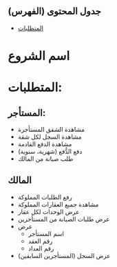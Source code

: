 ## جدول المحتوى (الفهرس)
- [المتطلبات](#المتطلبات)


# اسم الشروع
# المتطلبات:
## المستأجر: 
- مشاهدة الشقق المستأجرة
- مشاهدة السجل لكل شقة
- مشاهدة الدفع القادمة
- دفع الدُّفع (شهرية، سنوية)
- طلب صيانة من المالك

## المالك
  - رفع الطلبات المملوكة
  - مشاهدة جميع العقارات المملوكة
  - عرض الوحدات لكل عقار
  - عرض طلبات الصيانة من المستأجرين
  - عرض
    - اسم المستأجر
    - رقم العقد
    - رقم العداد
  - عرض السجل (المستأجرين السابقين)
